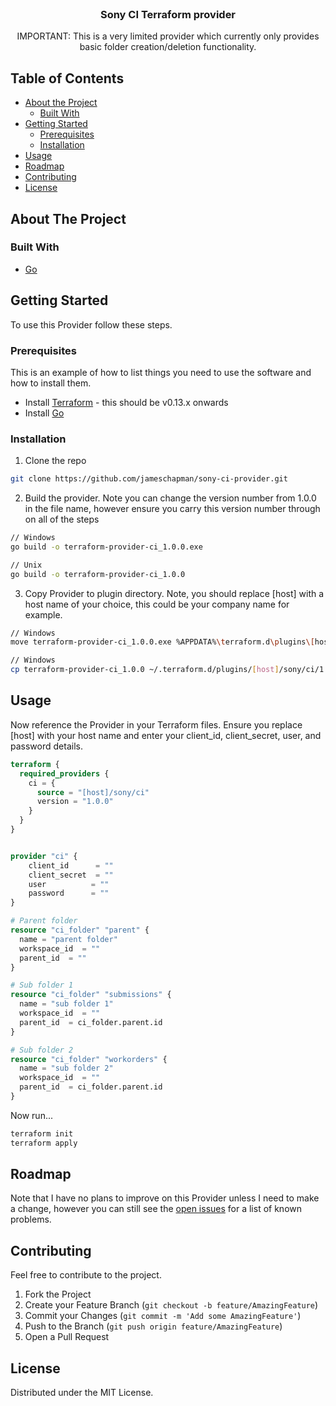 <!-- PROJECT LOGO -->
<br />
<p align="center">
  <h3 align="center">Sony CI Terraform provider</h3>

  <p align="center">
    IMPORTANT: This is a very limited provider which currently only provides basic folder creation/deletion functionality.
  </p>
</p>

<!-- TABLE OF CONTENTS -->

## Table of Contents

- [About the Project](#about-the-project)
  - [Built With](#built-with)
- [Getting Started](#getting-started)
  - [Prerequisites](#prerequisites)
  - [Installation](#installation)
- [Usage](#usage)
- [Roadmap](#roadmap)
- [Contributing](#contributing)
- [License](#license)

<!-- ABOUT THE PROJECT -->

## About The Project

### Built With

- [Go](https://golang.org/)

<!-- GETTING STARTED -->

## Getting Started

To use this Provider follow these steps.

### Prerequisites

This is an example of how to list things you need to use the software and how to install them.

- Install [Terraform](https://www.terraform.io/downloads.html]) - this should be v0.13.x onwards
- Install [Go](https://golang.org/doc/install)

### Installation

1. Clone the repo

```sh
git clone https://github.com/jameschapman/sony-ci-provider.git
```

2. Build the provider. Note you can change the version number from 1.0.0 in the file name, however ensure you carry this version number through on all of the steps

```sh
// Windows
go build -o terraform-provider-ci_1.0.0.exe

// Unix
go build -o terraform-provider-ci_1.0.0
```

3. Copy Provider to plugin directory. Note, you should replace [host] with a host name of your choice, this could be your company name for example.

```sh
// Windows
move terraform-provider-ci_1.0.0.exe %APPDATA%\terraform.d\plugins\[host]\sony\ci\1.0.0\windows_amd64\terraform-provider-ci_1.0.0.exe

// Windows
cp terraform-provider-ci_1.0.0 ~/.terraform.d/plugins/[host]/sony/ci/1.0.0/linux_amd64/terraform-provider-ci_1.0.0
```

<!-- USAGE EXAMPLES -->

## Usage

Now reference the Provider in your Terraform files. Ensure you replace [host] with your host name and enter your client_id, client_secret, user, and password details.

```terraform
terraform {
  required_providers {
    ci = {
      source = "[host]/sony/ci"
      version = "1.0.0"
    }
  }
}


provider "ci" {
	client_id      = ""
	client_secret  = ""
    user          = ""
	password      = ""
}

# Parent folder
resource "ci_folder" "parent" {
  name = "parent folder"
  workspace_id  = ""
  parent_id  = ""
}

# Sub folder 1
resource "ci_folder" "submissions" {
  name = "sub folder 1"
  workspace_id  = ""
  parent_id  = ci_folder.parent.id
}

# Sub folder 2
resource "ci_folder" "workorders" {
  name = "sub folder 2"
  workspace_id  = ""
  parent_id  = ci_folder.parent.id
}
```

Now run...

```sh
terraform init
terraform apply
```

<!-- ROADMAP -->

## Roadmap

Note that I have no plans to improve on this Provider unless I need to make a change, however you can still see the [open issues](https://github.com/jameschapman/sony-ci-provider/issues) for a list of known problems.

<!-- CONTRIBUTING -->

## Contributing

Feel free to contribute to the project.

1. Fork the Project
2. Create your Feature Branch (`git checkout -b feature/AmazingFeature`)
3. Commit your Changes (`git commit -m 'Add some AmazingFeature'`)
4. Push to the Branch (`git push origin feature/AmazingFeature`)
5. Open a Pull Request

<!-- LICENSE -->

## License

Distributed under the MIT License.
